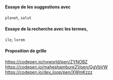
#### Essaye de les suggestions avec 
`planet`, `salut`


#### Essaye de la recherche avec les termes, 
`ile`, `lorem`


#### Proposition de grille

https://codepen.io/nxworld/pen/ZYNOBZ
https://codepen.io/maheshambure21/pen/GgVbVW
https://codepen.io/dev_loop/pen/XWmKzzz

